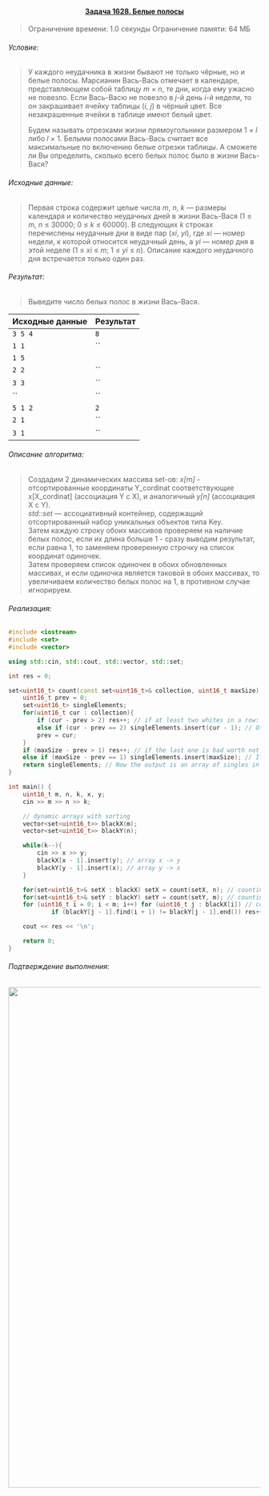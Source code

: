 #### <div align="center"> [Задача 1628. Белые полосы](https://acm.timus.ru/problem.aspx?space=1&num=1628) </div>

>Ограничение времени: 1.0 секунды
>Ограничение памяти: 64 МБ

###### Условие:

> У каждого неудачника в жизни бывают не только чёрные, но и белые полосы. Марсианин Вась-Вась отмечает в календаре, представляющем собой таблицу *m* × *n*, те дни, когда ему ужасно не повезло. Если Вась-Васю не повезло в *j*-й день *i*-й недели, то он закрашивает ячейку таблицы (*i*, *j*) в чёрный цвет. Все незакрашенные ячейки в таблице имеют белый цвет.
>
> Будем называть отрезками жизни прямоугольники размером 1 × *l* либо *l* × 1. Белыми полосами Вась-Вась считает все максимальные по включению белые отрезки таблицы. А сможете ли Вы определить, сколько всего белых полос было в жизни Вась-Вася?

###### Исходные данные:

> Первая строка содержит целые числа *m*, *n*, *k* — размеры календаря и количество неудачных дней в жизни Вась-Вася (1 ≤ *m*, *n* ≤ 30000; 0 ≤ *k* ≤ 60000). В следующих *k* строках перечислены неудачные дни в виде пар (*xi*, *yi*), где *xi* — номер недели, к которой относится неудачный день, а *yi* — номер дня в этой неделе (1 ≤ *xi* ≤ *m*; 1 ≤ *yi* ≤ *n*). Описание каждого неудачного дня встречается только один раз.

###### Результат:

> Выведите число белых полос в жизни Вась-Вася.

| Исходные данные | Результат |
|-----------------|-----------|
| `3 5 4`         | `8`       |
| `1 1 `          | ``        |
| `1 5`           | ` `       | 
| `2 2`           | ``        |
| `3 3`           | ``        |
| ``              | ``        |
| `5 1 2`         | `2`       |
| `2 1`           | ``        |
| `3 1`           | ``        |

###### Описание алгоритма:

> Создадим 2 динамических массива set-ов: *x[m]* - отсортированные координаты Y_cordinat соответствующие x[X_cordinat]  (ассоциация Y c X), и аналогичный *y[n]* (ассоциация X c Y).  
> *std::set* — ассоциативный контейнер, содержащий отсортированный набор уникальных объектов типа Key.  
> Затем каждую строку обоих массивов проверяем на наличие белых полос, если их длина больше 1 - сразу выводим результат, если равна 1, то заменяем проверенную строчку на список координат одиночек.  
> Затем проверяем список одиночек в обоих обновленных массивах, и если одиночка является таковой в обоих массивах, то увеличиваем количество белых полос на 1, в противном случае игнорируем.  

###### Реализация:

```cpp
#include <iostream>
#include <set>
#include <vector>

using std::cin, std::cout, std::vector, std::set;

int res = 0;

set<uint16_t> count(const set<uint16_t>& collection, uint16_t maxSize) {
    uint16_t prev = 0;
    set<uint16_t> singleElements;
    for(uint16_t cur : collection){
        if (cur - prev > 2) res++; // if at least two whites in a row: res++
        else if (cur - prev == 2) singleElements.insert(cur - 1); // Otherwise, add to the cells-singles array
        prev = cur;
    }
    if (maxSize - prev > 1) res++; // if the last one is bad worth not extreme: res++
    else if (maxSize - prev == 1) singleElements.insert(maxSize); // If penultimate, then add to the cells-singles array
    return singleElements; // Now the output is an array of singles in a specific line / row
}

int main() {
    uint16_t m, n, k, x, y;
    cin >> m >> n >> k;

    // dynamic arrays with sorting
    vector<set<uint16_t>> blackX(m);
    vector<set<uint16_t>> blackY(n);

    while(k--){
        cin >> x >> y;
        blackX[x - 1].insert(y); // array х -> у
        blackY[y - 1].insert(x); // array y -> x
    }

    for(set<uint16_t>& setX : blackX) setX = count(setX, n); // counting stripes on x
    for(set<uint16_t>& setY : blackY) setY = count(setY, m); // counting stripes on y
    for (uint16_t i = 0; i < m; i++) for (uint16_t j : blackX[i]) // counting the cells-singles
            if (blackY[j - 1].find(i + 1) != blackY[j - 1].end()) res++;

    cout << res << '\n';

    return 0;
}
```

###### Подтверждение выполнения:
<p align="center">
  <img width="1000" src="https://github.com/pivp/algorithms-and-data-structures/blob/ea70470389af8eca0f7915b345e8069eee3022cf/1628.%20White%20Streaks/timus.png">
</p>
